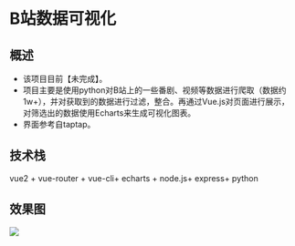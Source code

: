 # B站数据可视化

## 概述

- 该项目目前【未完成】。
- 项目主要是使用python对B站上的一些番剧、视频等数据进行爬取（数据约1w+），并对获取到的数据进行过滤，整合。再通过Vue.js对页面进行展示，对筛选出的数据使用Echarts来生成可视化图表。
- 界面参考自taptap。

## 技术栈

vue2 + vue-router + vue-cli+ echarts + node.js+ express+ python

## 效果图

![]([[https://github.com/SendRM/uploadPic/blob/main/12.png](https://img-blog.csdnimg.cn/c415492952d546e4bbbb89e78139c73c.jpeg#pic_center)](https://github.com/SendRM/uploadPic/blob/main/12.png))
